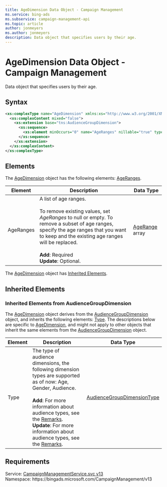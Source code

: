 ```yaml
---
title: AgeDimension Data Object - Campaign Management
ms.service: bing-ads
ms.subservice: campaign-management-api
ms.topic: article
author: jonmeyers
ms.author: jonmeyers
description: Data object that specifies users by their age.
---
```

# AgeDimension Data Object - Campaign Management
Data object that specifies users by their age.

## Syntax
```xml
<xs:complexType name="AgeDimension" xmlns:xs="http://www.w3.org/2001/XMLSchema">
  <xs:complexContent mixed="false">
    <xs:extension base="tns:AudienceGroupDimension">
      <xs:sequence>
        <xs:element minOccurs="0" name="AgeRanges" nillable="true" type="tns:ArrayOfAgeRange" />
      </xs:sequence>
    </xs:extension>
  </xs:complexContent>
</xs:complexType>
```

## <a name="elements"></a>Elements

The [AgeDimension](agedimension.md) object has the following elements: [AgeRanges](#ageranges).

|Element|Description|Data Type|
|-----------|---------------|-------------|
|<a name="ageranges"></a>AgeRanges|A list of age ranges. <br /><br />To remove existing values, set *AgeRanges* to null or empty. To remove a subset of age ranges, specify the age ranges that you want to keep and the existing age ranges will be replaced.<br /><br />**Add**: Required <br />**Update**: Optional. |[AgeRange](agerange.md) array|

The [AgeDimension](agedimension.md) object has [Inherited Elements](#inheritedelements).

## <a name="inheritedelements"></a>Inherited Elements

### <a name="inheritedelementsaudiencegroupdimension"></a>Inherited Elements from AudienceGroupDimension
The [AgeDimension](agedimension.md) object derives from the [AudienceGroupDimension](audiencegroupdimension.md) object, and inherits the following elements: [Type](#type). The descriptions below are specific to [AgeDimension](agedimension.md), and might not apply to other objects that inherit the same elements from the [AudienceGroupDimension](audiencegroupdimension.md) object.  

|Element|Description|Data Type|
|-----------|---------------|-------------|
|<a name="type"></a>Type|The type of audience dimensions, the following dimension types are supported as of now: Age, Gender, Audience.<br /><br />**Add**: For more information about audience types, see the [Remarks](../campaign-management-service/audience.md#remarks). <br />**Update**: For more information about audience types, see the [Remarks](../campaign-management-service/audience.md#remarks).|[AudienceGroupDimensionType](audiencegroupdimensiontype.md)|

## Requirements
Service: [CampaignManagementService.svc v13](https://campaign.api.bingads.microsoft.com/Api/Advertiser/CampaignManagement/v13/CampaignManagementService.svc)  
Namespace: https\://bingads.microsoft.com/CampaignManagement/v13  

